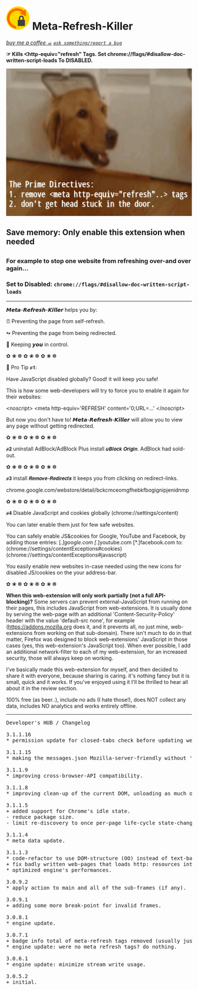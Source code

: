 <h1><img src="resources/icon.png" height="64" width="64"/> Meta-Refresh-Killer</h1>
<a href="https://paypal.me/e1adkarak0/5"><em>buy me a coffee ☕︎</em></a>  
<a href="https://github.com/eladkarako/chrome_extensions/issues/new?title=Meta-Refresh-Killer%20-%20"><em><code>ask something/report a bug</code></em></a>  

<strong>☞︎ Kills ᐸhttp-equiv="refresh" Tags. Set chrome://flags/#disallow-doc-written-script-loads To DISABLED.</strong>

<img width="640" height="400" src="resources/screenshot_1.png"/>

<h2>Save memory: Only enable this extension when needed<h2>
<h3>For example to stop one website from refreshing over-and over again...</h3>

<h3>Set to <strong>Disabled</strong>: <code>chrome://flags/#disallow-doc-written-script-loads</code></h3>

<hr/>
𝙈𝙚𝙩𝙖-𝙍𝙚𝙛𝙧𝙚𝙨𝙝-𝙆𝙞𝙡𝙡𝙚𝙧 helps you by:

⏰︎ Preventing the page from self-refresh.

↬︎ Preventing the page from being redirected.

🙆︎ Keeping 𝙮𝙤𝙪 in control.

✿︎ ❀︎ ❁︎ ✿︎ ❀︎ ❁︎ ✿︎ ❀︎ ❁︎

👔︎ Pro Tip ⧣𝟭: 

Have JavaScript disabled globally?
Good! it will keep you safe!

This is how some web-developers will try to force you to enable it again for their websites:

&lt;noscript&gt;
  &lt;meta&#32;http-equiv&equals;&apos;REFRESH&apos;&#32;content&equals;&apos;0&semi;URL&equals;&period;&period;&period;&apos;
&lt;&sol;noscript&gt;

But now you don't have to!
𝙈𝙚𝙩𝙖-𝙍𝙚𝙛𝙧𝙚𝙨𝙝-𝙆𝙞𝙡𝙡𝙚𝙧 will allow you to view any page without getting redirected.

✿︎ ❀︎ ❁︎ ✿︎ ❀︎ ❁︎ ✿︎ ❀︎ ❁︎

⧣𝟮 uninstall AdBlock/AdBlock Plus
install 𝙪𝘽𝙡𝙤𝙘𝙠 𝙊𝙧𝙞𝙜𝙞𝙣. AdBlock had sold-out.

✿︎ ❀︎ ❁︎ ✿︎ ❀︎ ❁︎ ✿︎ ❀︎ ❁︎

⧣𝟯 install 𝙍𝙚𝙢𝙤𝙫𝙚-𝙍𝙚𝙙𝙞𝙧𝙚𝙘𝙩𝙨
it keeps you from clicking on redirect-links.

chrome.google.com/webstore/detail/bckcmceomgfhebkfbogignipjenidnmp

✿︎ ❀︎ ❁︎ ✿︎ ❀︎ ❁︎ ✿︎ ❀︎ ❁︎

⧣𝟰 Disable JavaScript and cookies globally
(chrome://settings/content)

You can later enable them just for few safe websites.

You can safely enable JS&cookies for Google, YouTube and Facebook, by adding those entries:
[*.]google.com
[*.]youtube.com
[*.]facebook.com
to:
(chrome://settings/contentExceptions#cookies)
(chrome://settings/contentExceptions#javascript)

You easily enable new websites in-case needed using the new icons for disabled JS/cookies on the your address-bar.

✿︎ ❀︎ ❁︎ ✿︎ ❀︎ ❁︎ ✿︎ ❀︎ ❁︎




<strong>When this web-extension will only work partially (not a full API-blocking)?</strong>
Some servers can prevent external-JavaScript from running on their pages, this includes JavaScript from web-extensions. It is usually done by serving the web-page with an additional 'Content-Security-Policy' header with the value 'default-src none', for example (https://addons.mozilla.org does it, and it prevents all, no just mine, web-extensions from working on that sub-domain). There isn't much to do in that matter, Firefox was designed to block web-extensions' JavaScript in those cases (yes, this web-extension's JavaScript too). When ever possible, I add an additional network-filter to each of my web-extension, for an increased security, those will always keep on working.

I've basically made this web-extension for myself, and then decided to share it with everyone, because sharing is caring. it's nothing fancy but it is small, quick and it works. If you've enjoyed using it I'll be thrilled to hear all about it in the review section. 

100% free (as beer..), include no ads (I hate those!), does NOT collect any data, includes NO analytics and works entirely offline.
<hr/>

<pre>
Developer's HUB / Changelog

3.1.1.16
* permission update for closed-tabs check before updating web-extension badge-number.

3.1.1.15
* making the messages.json Mozilla-server-friendly without 'opening-tag' character (using Unicode value instead).

3.1.1.9
* improving cross-browser-API compatibility.

3.1.1.8
* improving clean-up of the current DOM, unloading as much objects from the global-scope as possible, before loading the "no-redirects" modified HTML, this helps to prevent double objects, when loading SCRIPT elements again... :]

3.1.1.5
+ added support for Chrome's idle state.
- reduce package size.
- limit re-discovery to once per-page life-cycle state-change (load/ready).

3.1.1.4
* meta data update.

3.1.1.3
* code-refactor to use DOM-structure (OO) instead of text-based modifications.
+ fix badly written web-pages that loads http: resources into https: pages (mix-content fix) to avoid warnings.
* optimized engine's performances.

3.0.9.2
* apply action to main and all of the sub-frames (if any).

3.0.9.1
+ adding some more break-point for invalid frames.

3.0.8.1
* engine update.

3.0.7.1
+ badge info total of meta-refresh tags removed (usually just one..)
* engine update: were no meta refresh tags? do nothing.

3.0.6.1
* engine update: minimize stream write usage.

3.0.5.2
+ initial.
</pre>

<!-- <a href="https://paypal.me/e1adkarak0"><img src="https://www.paypalobjects.com/webstatic/mktg/Logo/pp-logo-100px.png" alt="PayPal Donation"></a> -->